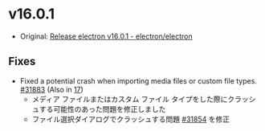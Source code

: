 # v16.0.1

- Original: [Release electron v16.0.1 - electron/electron](https://github.com/electron/electron/releases/tag/v16.0.1)

## Fixes

- Fixed a potential crash when importing media files or custom file types. [#31883](https://github.com/electron/electron/pull/31883) (Also in [17](https://github.com/electron/electron/pull/31884))
  - メディア ファイルまたはカスタム ファイル タイプをした際にクラッシュする可能性のあった問題を修正しました
  - ファイル選択ダイアログでクラッシュする問題 [#31854](https://github.com/electron/electron/issues/31854) を修正
